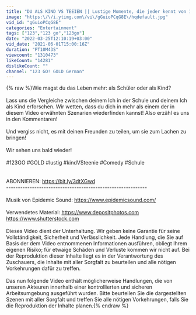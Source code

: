 ```yaml
---
title: "DU ALS KIND VS TEEIEN || Lustige Momente, die jeder kennt von 123 GO! GOLD"
image: "https:\/\/i.ytimg.com\/vi\/gGuioPCqG8E\/hqdefault.jpg"
vid_id: "gGuioPCqG8E"
categories: "Entertainment"
tags: ["123","123 go","123go"]
date: "2022-03-25T12:10:19+03:00"
vid_date: "2021-06-01T15:00:16Z"
duration: "PT10M43S"
viewcount: "1310473"
likeCount: "14281"
dislikeCount: ""
channel: "123 GO! GOLD German"
---
```

{% raw %}Wie magst du das Leben mehr: als Schüler oder als Kind?<br /><br />Lass uns die Vergleiche zwischen deinem Ich in der Schule und deinem Ich als Kind erforschen. Wir wetten, dass du dich in mehr als einem der in diesem Video erwähnten Szenarien wiederfinden kannst! Also erzähl es uns in den Kommentaren!<br /><br />Und vergiss nicht, es mit deinen Freunden zu teilen, um sie zum Lachen zu bringen!<br /><br />Wir sehen uns bald wieder!<br /><br />#123GO #GOLD #lustig #kindVSteenie #Comedy #Schule<br /><br /><br />ABONNIEREN: <a rel="nofollow" target="blank" href="https://bit.ly/3dtXGwd">https://bit.ly/3dtXGwd</a><br />------------------------------------------------------------<br /><br />Musik von Epidemic Sound: <a rel="nofollow" target="blank" href="https://www.epidemicsound.com/">https://www.epidemicsound.com/</a><br /><br />Verwendetes Material: <a rel="nofollow" target="blank" href="https://www.depositphotos.com">https://www.depositphotos.com</a> <br /><a rel="nofollow" target="blank" href="https://www.shutterstock.com">https://www.shutterstock.com</a><br /><br />Dieses Video dient der Unterhaltung. Wir geben keine Garantie für seine Vollständigkeit, Sicherheit und Verlässlichkeit. Jede Handlung, die Sie auf Basis der dem Video entnommenen Informationen ausführen, obliegt Ihrem eigenen Risiko; für etwaige Schäden und Verluste kommen wir nicht auf. Bei der Reproduktion dieser Inhalte liegt es in der Verantwortung des Zuschauers, die Inhalte mit aller Sorgfalt zu beurteilen und alle nötigen Vorkehrungen dafür zu treffen.<br /><br />Das nun folgende Video enthält möglicherweise Handlungen, die von unseren Akteuren innerhalb einer kontrollierten und sicheren Arbeitsumgebung ausgeführt wurden. Bitte beurteilen Sie die dargestellten Szenen mit aller Sorgfalt und treffen Sie alle nötigen Vorkehrungen, falls Sie die Reproduktion der Inhalte planen.{% endraw %}
